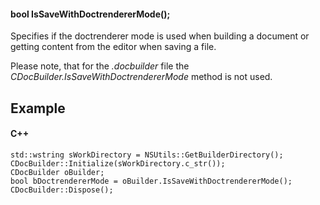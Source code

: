 #### bool IsSaveWithDoctrendererMode();

Specifies if the doctrenderer mode is used when building a document or getting content from the editor when saving a file.

Please note, that for the *.docbuilder* file the *CDocBuilder.IsSaveWithDoctrendererMode* method is not used.

## Example

#### C++

```
std::wstring sWorkDirectory = NSUtils::GetBuilderDirectory();
CDocBuilder::Initialize(sWorkDirectory.c_str());
CDocBuilder oBuilder;
bool bDoctrendererMode = oBuilder.IsSaveWithDoctrendererMode();
CDocBuilder::Dispose();
```
